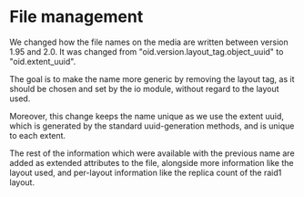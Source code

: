 # File management

We changed how the file names on the media are written between version 1.95 and
2.0. It was changed from "oid.version.layout\_tag.object\_uuid" to
"oid.extent\_uuid".

The goal is to make the name more generic by removing the layout tag, as it
should be chosen and set by the io module, without regard to the layout used.

Moreover, this change keeps the name unique as we use the extent uuid, which is
generated by the standard uuid-generation methods, and is unique to each extent.

The rest of the information which were available with the previous name are
added as extended attributes to the file, alongside more information like the
layout used, and per-layout information like the replica count of the raid1
layout.
